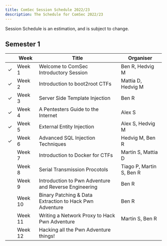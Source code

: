 ```yaml
---
title: ComSec Session Schedule 2022/23
description: The Schedule for ComSec 2022/23
---
```


Session Schedule is an estimation, and is subject to change.

## Semester 1

|         | Week    | Title                                                   | Organiser                |
|---------|---------|---------------------------------------------------------|--------------------------|
| &check; | Week 1  | Welcome to ComSec Introductory Session                  | Ben R, Hedvig M          |
| &check; | Week 2  | Introduction to boot2root CTFs                          | Mattia D, Hedvig M       |
| &check; | Week 3  | Server Side Template Injection                          | Ben R                    |
| &check; | Week 4  | A Pentesters Guide to the Internet                      | Alex S                   |
| &check; | Week 5  | External Entity Injection                               | Alex S, Hedvig M         |
| &check; | Week 6  | Advanced SQL Injection Techniques                       | Hedvig M, Ben R          |
|         | Week 7  | Introduction to Docker for CTFs                         | Martin S, Mattia D       |
|         | Week 8  | Serial Transmission Procotols                           | Tiago P, Martin S, Ben R |
|         | Week 9  | Introduction to Pwn Adventure and Reverse Engineering   | Ben R                    |
|         | Week 10 | Binary Patching & Data Extraction to Hack Pwn Adventure | Ben R                    |
|         | Week 11 | Writing a Network Proxy to Hack Pwn Adventure           | Martin S, Ben R          |
|         | Week 12 | Hacking all the Pwn Adventure things!                   |                          |
